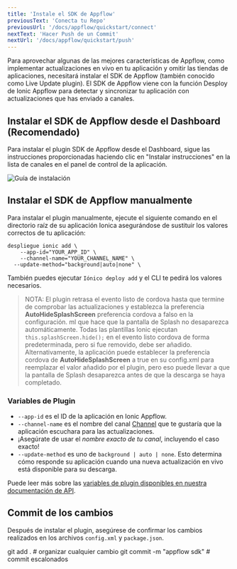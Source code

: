 ```yaml
---
title: 'Instale el SDK de Appflow'
previousText: 'Conecta tu Repo'
previousUrl: '/docs/appflow/quickstart/connect'
nextText: 'Hacer Push de un Commit'
nextUrl: '/docs/appflow/quickstart/push'
---
```


Para aprovechar algunas de las mejores características de Appflow, como implementar actualizaciones en vivo en tu aplicación y omitir las tiendas de aplicaciones, necesitará instalar el SDK de Appflow (también conocido como Live Update plugin). El SDK de Appflow viene con la función Desploy de Ionic Appflow para detectar y sincronizar tu aplicación con actualizaciones que has enviado a canales.

## Instalar el SDK de Appflow desde el Dashboard (Recomendado)

Para instalar el plugin SDK de Appflow desde el Dashboard, sigue las instrucciones proporcionadas haciendo clic en "Instalar instrucciones" en la lista de canales en el panel de control de la aplicación.

![Guía de instalación](/docs/assets/img/appflow/ss-appflow-sdk-install.png)

## Instalar el SDK de Appflow manualmente

Para instalar el plugin manualmente, ejecute el siguiente comando en el directorio raíz de su aplicación Ionica asegurándose de sustituir los valores correctos de tu aplicación:

```shell
despliegue ionic add \
    --app-id="YOUR_APP_ID" \
    --channel-name="YOUR_CHANNEL_NAME" \
  --update-method="background|auto|none" \
```

También puedes ejecutar `Iónico deploy add` y el CLI te pedirá los valores necesarios.

<blockquote>
  NOTA: El plugin retrasa el evento listo de cordova hasta que termine de comprobar las actualizaciones y establezca la preferencia <b>AutoHideSplashScreen</b> preferencia cordova a falso en la configuración. ml que hace que la pantalla de Splash no desaparezca automáticamente. Todas las plantillas Ionic ejecutan
<code>this.splashScreen.hide();</code> en el evento listo cordova de forma predeterminada, pero si fue removido, debe ser añadido. Alternativamente, la aplicación puede establecer la preferencia cordova de <b>AutoHideSplashScreen</b> a true en su config.xml para reemplazar el valor añadido por el plugin, pero eso puede llevar a que la pantalla de Splash desaparezca antes de que la descarga se haya completado.
</blockquote>

### Variables de Plugin

* `--app-id` es el ID de la aplicación en Ionic Appflow.
* `--channel-name` es el nombre del canal [Channel](/docs/appflow/deploy/channels) que te gustaría que la aplicación escuchara para las actualizaciones. 
 * ¡Asegúrate de usar el *nombre exacto de tu canal*, incluyendo el caso exacto!
* `--update-method` es uno de `background | auto | none`. Esto determina cómo responde su aplicación cuando una nueva actualización en vivo está disponible para su descarga.

Puede leer más sobre las [variables de plugin disponibles en nuestra documentación de API](/docs/appflow/deploy/api#plugin-variables).

## Commit de los cambios

Después de instalar el plugin, asegúrese de confirmar los cambios realizados en los archivos `config.xml` y `package.json`.

<command-line> <command-prompt>git add . # organizar cualquier cambio</command-prompt> <command-prompt>git commit -m "appflow sdk" # commit escalonados</command-prompt> </command-line>
